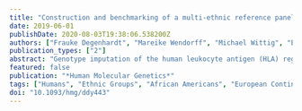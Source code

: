 ```yaml
---
title: "Construction and benchmarking of a multi-ethnic reference panel for the imputation of HLA class I and II alleles"
date: 2019-06-01
publishDate: 2020-08-03T19:38:06.538200Z
authors: ["Frauke Degenhardt", "Mareike Wendorff", "Michael Wittig", "Eva Ellinghaus", "Lisa W. Datta", "John Schembri", "Siew C. Ng", "Elisa Rosati", "Matthias Hübenthal", "David Ellinghaus", "Eun Suk Jung", "Wolfgang Lieb", "Shifteh Abedian", "Reza Malekzadeh", "Jae Hee Cheon", "Pierre Ellul", "Ajit Sood", "Vandana Midha", "B. K. Thelma", "Sunny H. Wong", "Stefan Schreiber", "Keiko Yamazaki", "Michiaki Kubo", "Gabrielle Boucher", "John D. Rioux", "Tobias L. Lenz", "Steven R. Brant", "Andre Franke"]
publication_types: ["2"]
abstract: "Genotype imputation of the human leukocyte antigen (HLA) region is a cost-effective means to infer classical HLA alleles from inexpensive and dense SNP array data. In the research setting, imputation helps avoid costs for wet lab-based HLA typing and thus renders association analyses of the HLA in large cohorts feasible. Yet, most HLA imputation reference panels target Caucasian ethnicities and multi-ethnic panels are scarce. We compiled a high-quality multi-ethnic reference panel based on genotypes measured with Illumina's Immunochip genotyping array and HLA types established using a high-resolution next generation sequencing approach. Our reference panel includes more than 1,300 samples from Germany, Malta, China, India, Iran, Japan and Korea and samples of African American ancestry for all classical HLA class I and II alleles including HLA-DRB3/4/5. Applying extensive cross-validation, we benchmarked the imputation using the HLA imputation tool HIBAG, our multi-ethnic reference and an independent, previously published data set compiled of subpopulations of the 1000 Genomes project. We achieved average imputation accuracies higher than 0.924 for the commonly studied HLA-A, -B, -C, -DQB1 and -DRB1 genes across all ethnicities. We investigated allele-specific imputation challenges in regard to geographic origin of the samples using sensitivity and specificity measurements as well as allele frequencies and identified HLA alleles that are challenging to impute for each of the populations separately. In conclusion, our new multi-ethnic reference data set allows for high resolution HLA imputation of genotypes at all classical HLA class I and II genes including the HLA-DRB3/4/5 loci based on diverse ancestry populations."
featured: false
publication: "*Human Molecular Genetics*"
tags: ["Humans", "Ethnic Groups", "African Americans", "European Continental Ancestry Group", "Polymorphism", "Single Nucleotide", "Alleles", "Gene Frequency", "Genotype", "High-Throughput Nucleotide Sequencing", "Haplotypes", "Retrospective Studies", "Cluster Analysis", "Asian Continental Ancestry Group", "Histocompatibility Antigens Class II", "HLA Antigens", "Benchmarking", "Histocompatibility Antigens Class I", "HLA-DRB3 Chains", "HLA-DRB4 Chains", "HLA-DRB5 Chains"]
doi: "10.1093/hmg/ddy443"
---
```


